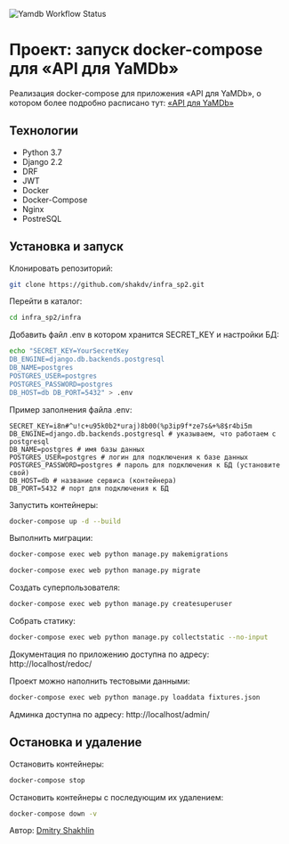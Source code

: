 ![Yamdb Workflow Status](https://github.com/shakdv/yamdb_final/actions/workflows/yamdb_workflow.yml/badge.svg?branch=master&event=push)
# Проект: запуск docker-compose для «API для YaMDb»

Реализация docker-compose для приложения «API для YaMDb»,
о котором более подробно расписано тут: [«API для YaMDb»](https://github.com/shakdv/api_yamdb) 


## Технологии
* Python 3.7
* Django 2.2
* DRF
* JWT
* Docker
* Docker-Compose
* Nginx
* PostreSQL


## Установка и запуск

Клонировать репозиторий:
```bash
git clone https://github.com/shakdv/infra_sp2.git
```

Перейти в каталог:
```bash
cd infra_sp2/infra
```

Добавить файл .env в котором хранится SECRET_KEY и настройки БД:
```bash
echo "SECRET_KEY=YourSecretKey 
DB_ENGINE=django.db.backends.postgresql 
DB_NAME=postgres 
POSTGRES_USER=postgres 
POSTGRES_PASSWORD=postgres 
DB_HOST=db DB_PORT=5432" > .env
```
Пример заполнения файла .env:
```
SECRET_KEY=i8n#^u!c+u95k0b2*uraj)8b00(%p3ip9f*ze7s&+%8$r4bi5m
DB_ENGINE=django.db.backends.postgresql # указываем, что работаем с postgresql 
DB_NAME=postgres # имя базы данных 
POSTGRES_USER=postgres # логин для подключения к базе данных 
POSTGRES_PASSWORD=postgres # пароль для подключения к БД (установите свой) 
DB_HOST=db # название сервиса (контейнера) 
DB_PORT=5432 # порт для подключения к БД 
```
Запустить контейнеры:
```bash
docker-compose up -d --build
```
Выполнить миграции:
```bash
docker-compose exec web python manage.py makemigrations
```
```bash
docker-compose exec web python manage.py migrate
```

Создать суперпользователя:
```bash
docker-compose exec web python manage.py createsuperuser
```
Собрать статику:
```bash
docker-compose exec web python manage.py collectstatic --no-input
```
Документация по приложению доступна по адресу: http://localhost/redoc/

Проект можно наполнить тестовыми данными:
```bash
docker-compose exec web python manage.py loaddata fixtures.json
```
Админка доступна по адресу: http://localhost/admin/

## Остановка и удаление
Остановить контейнеры:
```bash
docker-compose stop
```
Остановить контейнеры с последующим их удалением:
```bash
docker-compose down -v
```


Автор: [Dmitry Shakhlin](https://github.com/shakdv)